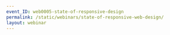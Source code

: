 ```yaml
---
event_ID: web0005-state-of-responsive-design
permalink: /static/webinars/state-of-responsive-web-design/
layout: webinar
---
```


